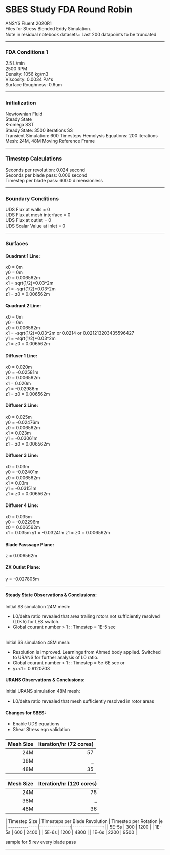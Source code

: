 # SBES Study FDA Round Robin
 
ANSYS Fluent 2020R1<br>
Files for Stress Blended Eddy Simulation. <br>
Note in residual notebook datasets:: Last 200 datapoints to be truncated

***
### FDA Conditions 1 <br>
2.5 L/min <br>
2500 RPM<br>
Density: 1056 kg/m3<br>
Viscosity: 0.0034 Pa*s<br>
Surface Roughness: 0.6um
***
### Initialization 
Newtownian Fluid<br>
Steady State<br>
K-omega SST <br>
Steady State: 3500 iterations SS <br>
Transient Simulation: 600 Timesteps 
Hemolysis Equations: 200 iterations <br>
Mesh: 24M, 48M
Moving Reference Frame <br> 
***
### Timestep Calculations
Seconds per revolution: 0.024 second <br> 
Seconds per blade pass: 0.006 second <br> 
Timestep per blade pass: 600.0 dimensionless<br> 
***
### Boundary Conditions
UDS Flux at walls = 0 <br>
UDS Flux at mesh interface = 0 <br> 
UDS Flux at outlet = 0 <br>
UDS Scalar Value at inlet = 0 <br>
***
### Surfaces
#### Quadrant 1 Line:
x0 = 0m <br>
y0 = 0m <br>
z0 = 0.006562m <br>
x1 = sqrt(1/2)*0.03^2m <br>
y1 = -sqrt(1/2)*0.03^2m <br>
z1 = z0 = 0.006562m <br>
#### Quadrant 2 Line:
x0 = 0m <br>
y0 = 0m <br>
z0 = 0.006562m <br>
x1 = -sqrt(1/2)*0.03^2m or 0.0214 or 0.021213203435596427<br>
y1 = -sqrt(1/2)*0.03^2m <br>
z1 = z0 = 0.006562m <br>

#### Diffuser 1 Line:
x0 = 0.020m <br>
y0 = -0.02581m <br>
z0 = 0.006562m <br>
x1 = 0.020m<br>
y1 = -0.02986m<br>
z1 = z0 = 0.006562m <br>

#### Diffuser 2 Line:
x0 = 0.025m <br>
y0 = -0.02476m <br>
z0 = 0.006562m <br>
x1 = 0.023m<br>
y1 = -0.03061m<br>
z1 = z0 = 0.006562m <br>

#### Diffuser 3 Line:
x0 = 0.03m <br>
y0 = -0.02401m <br>
z0 = 0.006562m <br>
x1 = 0.03m<br>
y1 = -0.03151m<br>
z1 = z0 = 0.006562m <br>

#### Diffuser 4 Line:
x0 = 0.035m <br>
y0 = -0.02296m <br>
z0 = 0.006562m <br>
x1 = 0.035m
y1 = -0.03241m
z1 = z0 = 0.006562m <br>


#### Blade Passsage Plane:
z = 0.006562m
#### ZX Outlet Plane:
y = -0.027805m
***
#### Steady State Observations & Conclusions:
Initial SS simulation 24M mesh:
* L0/delta ratio revealed that area trailing rotors not sufficiently resolved (L0<5) for LES switch.
* Global courant number > 1 :: Timestep = 1E-5 sec <br> <br>

Initial SS simulation 48M mesh: 
* Resolution is improved. Learnings from Ahmed body applied. Switched to URANS for further analysis of L0 ratio.  
* Global courant number > 1 :: Timestep = 5e-6E sec or 
* y+<1 :: 0.9120703
#### URANS Observations & Conclusions:
Initial URANS simulation 48M mesh:
* L0/delta ratio revealed that mesh sufficiently resolved in rotor areas
#### Changes for SBES:
* Enable UDS equations
* Shear Stress eqn validation
###
| Mesh Size | Iteration/hr (72 cores) | 
| --------------:|---------------:|
| 24M | 57 |
| 38M | _ |
| 48M | 35 |

| Mesh Size | Iteration/hr (120 cores) | 
| --------------:|---------------:|
| 24M | 75 |
| 38M | _ |
| 48M | 36 |

	
| Timestep Size | Timesteps per Blade Revolution | Timestep per Rotation |e
| --------------:|---------------:|---------------:|
| 5E-5s | 300 | 1200 |
| 1E-5s | 600 | 2400 |
| 5E-6s | 1200 | 4800 |
| 1E-6s | 2200 | 9500 |

sample for 5 rev every blade pass

***

